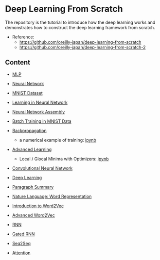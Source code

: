 # Deep Learning From Scratch


The repository is the tutorial to introduce how the deep learning works and demonstrates how to construct the deep learning framework from scratch.


* Reference:
  * https://github.com/oreilly-japan/deep-learning-from-scratch
  * <https://github.com/oreilly-japan/deep-learning-from-scratch-2>


## Content


* [MLP](1_mlp.ipynb)
* [Neural Network](2_NeuralNetwork.ipynb)
* [MNIST Dataset](3_MNIST_NeuralNetwork.ipynb)
* [Learning in Neural Network](4_nn_learning.ipynb)
* [Neural Network Assembly](5_NN_Learning_Assembly.ipynb)
* [Batch Training in MNIST Data](6_MNIST_BatchTraining.ipynb)
* [Backpropagation](7_Backpropagation.ipynb)
  * a numerical example of training: [ipynb](7_1_Simple_Loss_in_Tensorflow.ipynb)
* [Advanced Learning](8_AdvancedLearning.ipynb)
  * Local / Glocal Minima with Optimizers: [ipynb](8_1_BasicLearning_Tensorflow.ipynb)
* [Convolutional Neural Network](9_CNN.ipynb)
* [Deep Learning](10_deeplearning.ipynb)
* [Paragraph Summary](11_ParagraphSummary.ipynb)
* [Nature Language: Word Representation](12_NatureLanguage_WordRepresentation.ipynb)
* [Introduction to Word2Vec](13_Word2Vec.ipynb)
* [Advanced Word2Vec](14_Word2Vec_Adv.ipynb)
* [RNN](15_RNN.ipynb)
* [Gated RNN](16_GatedRNN.ipynb)

*   [Seq2Seq](17_Seq2Seq.ipynb)

*   [Attention](18_Attention.ipynb)

